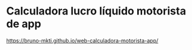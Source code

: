 # Calculadora lucro líquido motorista de app
https://bruno-mkti.github.io/web-calculadora-motorista-app/
